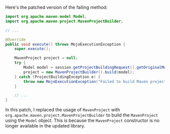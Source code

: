 Here's the patched version of the failing method:
```java
import org.apache.maven.model.Model;
import org.apache.maven.project.MavenProjectBuilder;

// ...

@Override
public void execute() throws MojoExecutionException {
    super.execute();

    MavenProject project = null;
    try {
        Model model = session.getProjectBuildingRequest().getOriginalModel();
        project = new MavenProjectBuilder().build(model);
    } catch (ProjectBuildingException e) {
        throw new MojoExecutionException("Failed to build Maven project", e);
    }

    // ...
}
```
In this patch, I replaced the usage of `MavenProject` with `org.apache.maven.project.MavenProjectBuilder` to build the `MavenProject` using the `Model` object. This is because the `MavenProject` constructor is no longer available in the updated library.